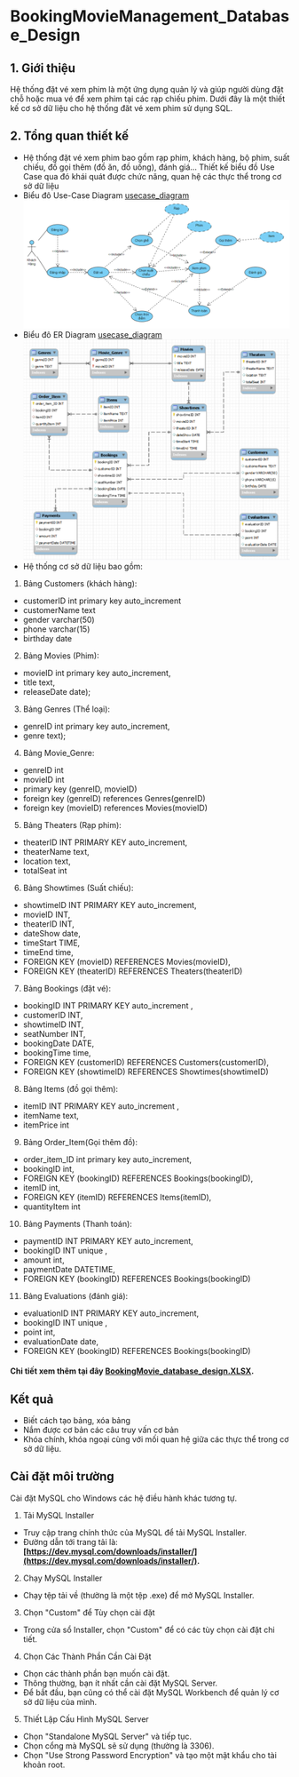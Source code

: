 # BookingMovieManagement_Database_Design

## 1. Giới thiệu
Hệ thống đặt vé xem phim là một ứng dụng quản lý và giúp người dùng đặt chỗ hoặc mua vé để xem phim tại các rạp chiếu phim. Dưới đây là một thiết kế cơ sở dữ liệu cho hệ thống đăt vé xem phim sử dụng SQL.
## 2. Tổng quan thiết kế
- Hệ thống đặt vé xem phim bao gồm rạp phim, khách hàng, bộ phim, suất chiếu, đồ gọi thêm (đồ ăn, đồ uống), đánh giá...
Thiết kế biểu đồ Use Case qua đó khái quát được chức năng, quan hệ các thực thể trong cơ sở dữ liệu 
- Biểu đô Use-Case Diagram [usecase_diagram](Diagram/UseCaseDiagram.vpd)
![](Diagram/UseCaseDiagram.png)
- Biểu đô ER Diagram [usecase_diagram](Diagram/ER_diagram.mwb)
![](Diagram/ER_diagram.png)
- Hệ thống cơ sở dữ liệu bao gồm:
1. Bảng Customers (khách hàng):
- customerID int primary key auto_increment
- customerName text
- gender varchar(50)
- phone varchar(15)
- birthday date 

2. Bảng Movies (Phim):
- movieID int primary key auto_increment,
- title text,
- releaseDate date);

3. Bảng Genres (Thể loại):
- genreID int primary key auto_increment,
- genre text);
 
4. Bảng Movie_Genre:
- genreID int 
- movieID int
- primary key (genreID, movieID)
- foreign key (genreID) references Genres(genreID)
- foreign key (movieID) references Movies(movieID) 

5. Bảng Theaters (Rạp phim):
-    theaterID INT PRIMARY KEY auto_increment,
-    theaterName text,
-    location text,
-    totalSeat int

6. Bảng Showtimes (Suất chiếu):
-    showtimeID INT PRIMARY KEY auto_increment,
-    movieID INT,
-    theaterID INT,
-    dateShow date,
-    timeStart TIME,
-    timeEnd time,
-    FOREIGN KEY (movieID) REFERENCES Movies(movieID),
-    FOREIGN KEY (theaterID) REFERENCES Theaters(theaterID)

7. Bảng Bookings (đặt vé):
-    bookingID INT PRIMARY KEY auto_increment ,
-    customerID INT,
-    showtimeID INT,
-    seatNumber INT,
-    bookingDate DATE,
-    bookingTime time,
-    FOREIGN KEY (customerID) REFERENCES Customers(customerID),
-    FOREIGN KEY (showtimeID) REFERENCES Showtimes(showtimeID)

8. Bảng Items (đồ gọi thêm):
-    itemID INT PRIMARY KEY auto_increment ,
-    itemName text,
-    itemPrice int

9. Bảng Order_Item(Gọi thêm đồ):
- order_item_ID int primary key auto_increment,
- bookingID int,
- FOREIGN KEY (bookingID) REFERENCES Bookings(bookingID),
- itemID int,
- FOREIGN KEY (itemID) REFERENCES Items(itemID),
- quantityItem int


10. Bảng Payments (Thanh toán):
-    paymentID INT PRIMARY KEY auto_increment,
-    bookingID INT unique ,
-    amount int,
-    paymentDate DATETIME,
-    FOREIGN KEY (bookingID) REFERENCES Bookings(bookingID)
  
11. Bảng Evaluations (đánh giá):
-    evaluationID INT PRIMARY KEY auto_increment,
-    bookingID INT unique ,
-    point int,
-    evaluationDate date,
-    FOREIGN KEY (bookingID) REFERENCES Bookings(bookingID)
#### Chi tiết xem thêm tại đây **[BookingMovie_database_design.XLSX](https://docs.google.com/spreadsheets/d/1tf4uSJdZvCEONUMi_B01MdSr9F-4anID/edit?usp=drive_link&ouid=108740500499233988249&rtpof=true&sd=true").**
## Kết quả
- Biết cách tạo bảng, xóa bảng
- Nắm được cơ bản các câu truy vấn cơ bản
- Khóa chính, khóa ngoại cùng với mối quan hệ giữa các thực thể trong cơ sở dữ liệu.
## Cài đặt môi trường
Cài đặt MySQL cho Windows các hệ điều hành khác tương tự.
1. Tải MySQL Installer

- Truy cập trang chính thức của MySQL để tải MySQL Installer.
- Đường dẫn tới trang tải là: **[https://dev.mysql.com/downloads/installer/](https://dev.mysql.com/downloads/installer/).**
2. Chạy MySQL Installer

- Chạy tệp tải về (thường là một tệp .exe) để mở MySQL Installer.

3. Chọn "Custom" để Tùy chọn cài đặt

- Trong cửa sổ Installer, chọn "Custom" để có các tùy chọn cài đặt chi tiết.

4. Chọn Các Thành Phần Cần Cài Đặt

- Chọn các thành phần bạn muốn cài đặt.
- Thông thường, bạn ít nhất cần cài đặt MySQL Server.
- Để bắt đầu, bạn cũng có thể cài đặt MySQL Workbench để quản lý cơ sở dữ liệu của mình.

5. Thiết Lập Cấu Hình MySQL Server

- Chọn "Standalone MySQL Server" và tiếp tục.
- Chọn cổng mà MySQL sẽ sử dụng (thường là 3306).
- Chọn "Use Strong Password Encryption" và tạo một mật khẩu cho tài khoản root.
